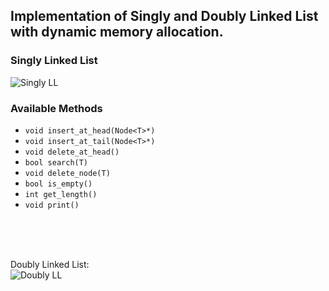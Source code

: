 ## Implementation of Singly and Doubly Linked List with dynamic memory allocation.

### Singly Linked List
<img src="https://cdn.softwaretestinghelp.com/wp-content/qa/uploads/2019/06/structure-of-a-singly-linked-list.png" alt="Singly LL" />

### Available Methods
- `void insert_at_head(Node<T>*)`
- `void insert_at_tail(Node<T>*)`
- `void delete_at_head()`
- `bool search(T)`
- `void delete_node(T)`
- `bool is_empty()`
- `int get_length()`
- `void print()`

<br/>
<br/>
<br/>

Doubly Linked List:<br/>
<img src="https://cdn.softwaretestinghelp.com/wp-content/qa/uploads/2019/06/A-basic-layout-of-the-doubly-linked-list.png" alt="Doubly LL" />


